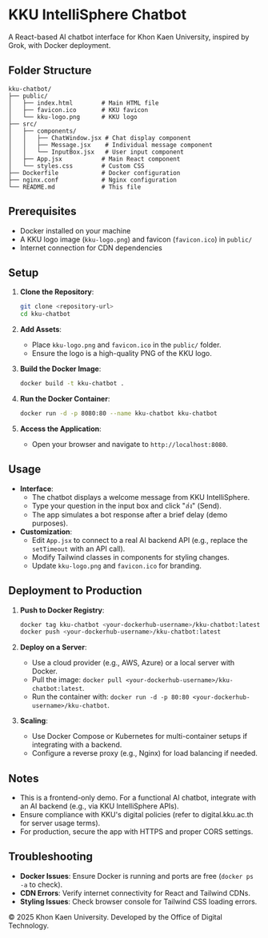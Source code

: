 # KKU IntelliSphere Chatbot

A React-based AI chatbot interface for Khon Kaen University, inspired by Grok, with Docker deployment.

## Folder Structure
```
kku-chatbot/
├── public/
│   ├── index.html        # Main HTML file
│   ├── favicon.ico       # KKU favicon
│   └── kku-logo.png      # KKU logo
├── src/
│   ├── components/
│   │   ├── ChatWindow.jsx # Chat display component
│   │   ├── Message.jsx    # Individual message component
│   │   └── InputBox.jsx   # User input component
│   ├── App.jsx           # Main React component
│   └── styles.css        # Custom CSS
├── Dockerfile            # Docker configuration
├── nginx.conf            # Nginx configuration
└── README.md             # This file
```

## Prerequisites
- Docker installed on your machine
- A KKU logo image (`kku-logo.png`) and favicon (`favicon.ico`) in `public/`
- Internet connection for CDN dependencies

## Setup
1. **Clone the Repository**:
   ```bash
   git clone <repository-url>
   cd kku-chatbot
   ```

2. **Add Assets**:
   - Place `kku-logo.png` and `favicon.ico` in the `public/` folder.
   - Ensure the logo is a high-quality PNG of the KKU logo.

3. **Build the Docker Image**:
   ```bash
   docker build -t kku-chatbot .
   ```

4. **Run the Docker Container**:
   ```bash
   docker run -d -p 8080:80 --name kku-chatbot kku-chatbot
   ```

5. **Access the Application**:
   - Open your browser and navigate to `http://localhost:8080`.

## Usage
- **Interface**:
  - The chatbot displays a welcome message from KKU IntelliSphere.
  - Type your question in the input box and click "ส่ง" (Send).
  - The app simulates a bot response after a brief delay (demo purposes).
- **Customization**:
  - Edit `App.jsx` to connect to a real AI backend API (e.g., replace the `setTimeout` with an API call).
  - Modify Tailwind classes in components for styling changes.
  - Update `kku-logo.png` and `favicon.ico` for branding.

## Deployment to Production
1. **Push to Docker Registry**:
   ```bash
   docker tag kku-chatbot <your-dockerhub-username>/kku-chatbot:latest
   docker push <your-dockerhub-username>/kku-chatbot:latest
   ```

2. **Deploy on a Server**:
   - Use a cloud provider (e.g., AWS, Azure) or a local server with Docker.
   - Pull the image: `docker pull <your-dockerhub-username>/kku-chatbot:latest`.
   - Run the container with: `docker run -d -p 80:80 <your-dockerhub-username>/kku-chatbot`.

3. **Scaling**:
   - Use Docker Compose or Kubernetes for multi-container setups if integrating with a backend.
   - Configure a reverse proxy (e.g., Nginx) for load balancing if needed.

## Notes
- This is a frontend-only demo. For a functional AI chatbot, integrate with an AI backend (e.g., via KKU IntelliSphere APIs).
- Ensure compliance with KKU's digital policies (refer to digital.kku.ac.th for server usage terms).[](https://digital.kku.ac.th/page/201)
- For production, secure the app with HTTPS and proper CORS settings.

## Troubleshooting
- **Docker Issues**: Ensure Docker is running and ports are free (`docker ps -a` to check).
- **CDN Errors**: Verify internet connectivity for React and Tailwind CDNs.
- **Styling Issues**: Check browser console for Tailwind CSS loading errors.

&copy; 2025 Khon Kaen University. Developed by the Office of Digital Technology.